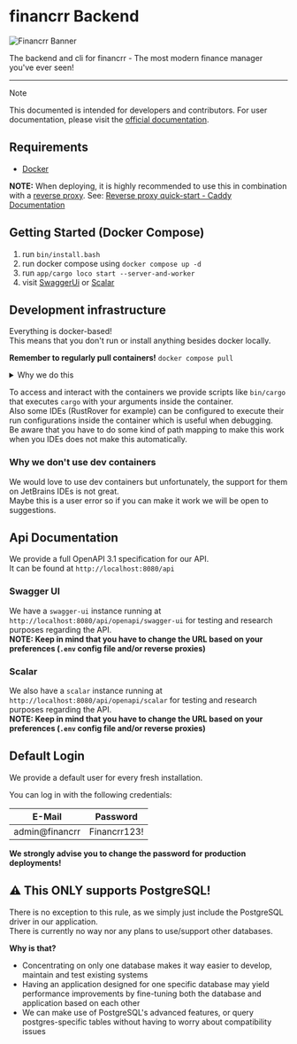 # financrr Backend


![](../resources/Logo/banner_light_bg.png "Financrr Banner")

The backend and cli for financrr - The most modern finance manager you've ever seen!

---

> [!NOTE]
> This documented is intended for developers and contributors.
> For user documentation, please visit the [official documentation](https://financrr.github.io/financrr-app/docs/).

## Requirements

- [Docker](https://www.docker.com/)

**NOTE:** When deploying, it is highly recommended to use this in combination with
a [reverse proxy](https://www.cloudflare.com/learning/cdn/glossary/reverse-proxy/#:~:text=A%20reverse%20proxy%20is%20a,security%2C%20performance%2C%20and%20reliability.).
See: [Reverse proxy quick-start - Caddy Documentation](https://caddyserver.com/docs/quick-starts/reverse-proxy)

## Getting Started (Docker Compose)

1. run `bin/install.bash`
2. run docker compose using `docker compose up -d`
3. run `app/cargo loco start --server-and-worker`
4. visit [SwaggerUi](http://localhost:8080/api/openapi/swagger-ui) or [Scalar](http://localhost:8080/api/openapi/scalar)

## Development infrastructure

Everything is docker-based!  
This means that you don't run or install anything besides docker locally.

**Remember to regularly pull containers!** `docker compose pull`

<details>
<summary>Why we do this</summary>

- **Consistency**: Every developer has the same environment, no matter what OS they are using
- **Isolation**: You don't have to worry about dependencies on your local machine
- **Control**: We can better control what Versions, CLIs etc. are used

</details>

To access and interact with the containers we provide scripts like `bin/cargo` that executes `cargo` with your arguments
inside the container.  
Also some IDEs (RustRover for example) can be configured to execute their run configurations inside the container which
is useful when debugging.  
Be aware that you have to do some kind of path mapping to make this work when you IDEs does not make this automatically.

### Why we don't use dev containers

We would love to use dev containers but unfortunately, the support for them on JetBrains IDEs is not great.  
Maybe this is a user error so if you can make it work we will be open to suggestions.

## Api Documentation

We provide a full OpenAPI 3.1 specification for our API.  
It can be found at `http://localhost:8080/api`

### Swagger UI

We have a `swagger-ui` instance running at `http://localhost:8080/api/openapi/swagger-ui` for testing and research
purposes
regarding the API.  
**NOTE: Keep in mind that you have to change the URL based on your preferences (`.env` config file and/or reverse
proxies)**

### Scalar

We also have a `scalar` instance running at `http://localhost:8080/api/openapi/scalar` for testing and research purposes
regarding the API.  
**NOTE: Keep in mind that you have to change the URL based on your preferences (`.env` config file and/or reverse
proxies)**

## Default Login

We provide a default user for every fresh installation.

You can log in with the following credentials:

| E-Mail         | Password     |
|----------------|--------------|
| admin@financrr | Financrr123! |

**We strongly advise you to change the password for production deployments!**

## ⚠️ This ONLY supports PostgreSQL!

There is no exception to this rule, as we simply just include the PostgreSQL driver in our application.  
There is currently no way nor any plans to use/support other databases.

**Why is that?**

- Concentrating on only one database makes it way easier to develop, maintain and test existing systems
- Having an application designed for one specific database may yield performance improvements by fine-tuning both the
  database and application based on each other
- We can make use of PostgreSQL's advanced features, or query postgres-specific tables without having to worry about
  compatibility issues
